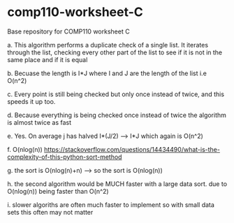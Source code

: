 # comp110-worksheet-C
Base repository for COMP110 worksheet C

a. This algorithm performs a duplicate check of a single list. It iterates through the list, checking every other part of the list to see if it is not in the same place and if it is equal

b. Becuase the length is I*J where I and J are the length of the list i.e O(n^2)

c. Every point is still being checked but only once instead of twice, and this speeds it up too.

d. Because everything is being checked once instead of twice the algorithm is almost twice as fast

e. Yes. On average j has halved I*(J/2) --> I*J which again is O(n^2)

f. O(nlog(n)) https://stackoverflow.com/questions/14434490/what-is-the-complexity-of-this-python-sort-method

g. the sort is O(nlog(n)+n) --> so the sort is O(nlog(n))

h. the second algorithm would be MUCH faster with a large data sort. due to O(nlog(n)) being faster than O(n^2)

i. slower algoriths are often much faster to implement so with small data sets this often may not matter
